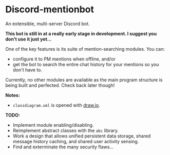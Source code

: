 # Discord-mentionbot
An extensible, multi-server Discord bot.

**This bot is still in at a really early stage in development. I suggest you don't use it just yet...**

One of the key features is its suite of mention-searching modules. You can:
* configure it to PM mentions when offline, and/or
* get the bot to search the entire chat history for your mentions so you don't have to.

Currently, no other modules are available as the main program structure is being built and perfected. Check back later though!

**Notes:**

* `classdiagram.xml` is opened with [draw.io](https://www.draw.io/).

**TODO:**

* Implement module enabling/disabling.
* Reimplement abstract classes with the `abc` library.
* Work a design that allows unified persistent data storage, shared message history caching, and shared user activity sensing.
* Find and exterminate the many security flaws...



